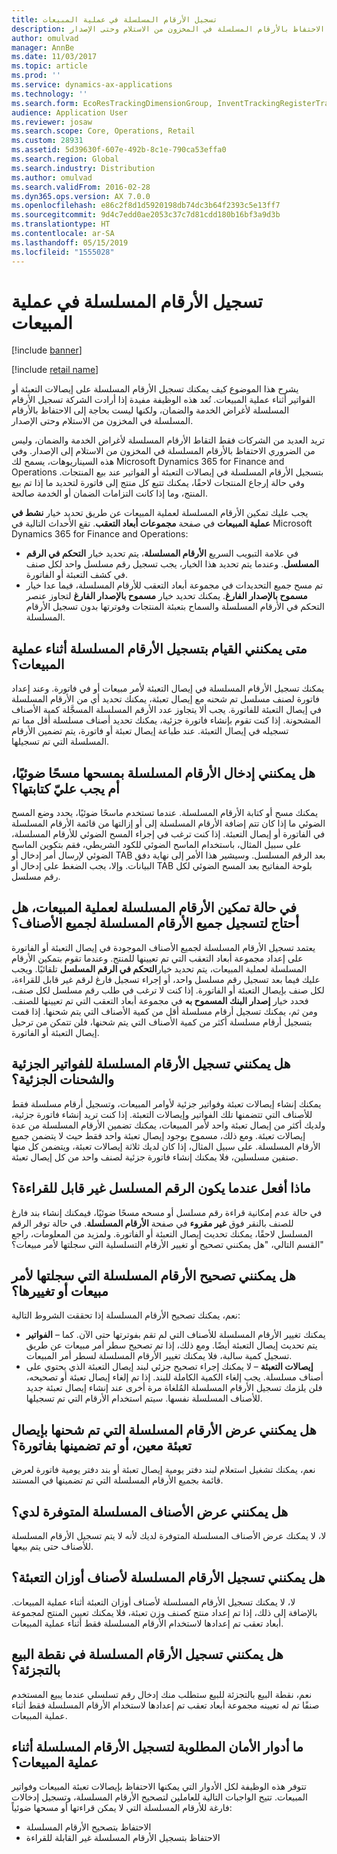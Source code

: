 ```yaml
---
title: تسجيل الأرقام المسلسلة في عملية المبيعات
description: يشرح هذا الموضوع كيف يمكنك تسجيل الأرقام المسلسلة على إيصالات التعبئة أو الفواتير أثناء عملية المبيعات. تُعد هذه الوظيفة مفيدة إذا أرادت الشركة تسجيل الأرقام المسلسلة لأغراض الخدمة والضمان، ولكنها ليست بحاجة إلى الاحتفاظ بالأرقام المسلسلة في المخزون من الاستلام وحتى الإصدار.
author: omulvad
manager: AnnBe
ms.date: 11/03/2017
ms.topic: article
ms.prod: ''
ms.service: dynamics-ax-applications
ms.technology: ''
ms.search.form: EcoResTrackingDimensionGroup, InventTrackingRegisterTrans, SalesEditLines, SalesTable
audience: Application User
ms.reviewer: josaw
ms.search.scope: Core, Operations, Retail
ms.custom: 28931
ms.assetid: 5d39630f-607e-492b-8c1e-790ca53effa0
ms.search.region: Global
ms.search.industry: Distribution
ms.author: omulvad
ms.search.validFrom: 2016-02-28
ms.dyn365.ops.version: AX 7.0.0
ms.openlocfilehash: e86c2f8d1d5920198db74dc3b64f2393c5e13ff7
ms.sourcegitcommit: 9d4c7edd0ae2053c37c7d81cdd180b16bf3a9d3b
ms.translationtype: HT
ms.contentlocale: ar-SA
ms.lasthandoff: 05/15/2019
ms.locfileid: "1555028"
---
```

# <a name="register-serial-numbers-in-the-sales-process"></a>تسجيل الأرقام المسلسلة في عملية المبيعات

[!include [banner](../includes/banner.md)]

[!include [retail name](../includes/retail-name.md)]

يشرح هذا الموضوع كيف يمكنك تسجيل الأرقام المسلسلة على إيصالات التعبئة أو الفواتير أثناء عملية المبيعات. تُعد هذه الوظيفة مفيدة إذا أرادت الشركة تسجيل الأرقام المسلسلة لأغراض الخدمة والضمان، ولكنها ليست بحاجة إلى الاحتفاظ بالأرقام المسلسلة في المخزون من الاستلام وحتى الإصدار.

تريد العديد من الشركات فقط التقاط الأرقام المسلسلة لأغراض الخدمة والضمان، وليس من الضروري الاحتفاظ بالأرقام المسلسلة في المخزون من الاستلام إلى الإصدار. وفي هذه السيناريوهات، يسمح لك Microsoft Dynamics 365 for Finance and Operations بتسجيل الأرقام المسلسلة في إيصالات التعبئة أو الفواتير عند بيع المنتجات. وفي حالة إرجاع المنتجات لاحقًا، يمكنك تتبع كل منتج إلى فاتورة لتحديد ما إذا تم بيع المنتج، وما إذا كانت التزامات الضمان أو الخدمة صالحة.

يجب عليك تمكين الأرقام المسلسلة لعملية المبيعات عن طريق تحديد خيار **نشط في عملية المبيعات‬** في صفحة **مجموعات أبعاد التعقب**. تقع الأحداث التالية في Microsoft Dynamics 365 for Finance and Operations:
-   في علامة التبويب السريع **الأرقام المسلسلة**، يتم تحديد خيار **التحكم في الرقم المسلسل**. وعندما يتم تحديد هذا الخيار، يجب تسجيل رقم مسلسل واحد لكل صنف في كشف التعبئة أو الفاتورة.
-   تم مسح جميع التحديدات في مجموعة أبعاد التعقب للأرقام المسلسلة، فيما عدا خيار **مسموح بالإصدار الفارغ‬**. يمكنك تحديد خيار **مسموح بالإصدار الفارغ‬** لتجاوز عنصر التحكم في الأرقام المسلسلة والسماح بتعبئة المنتجات وفوترتها بدون تسجيل الأرقام المسلسلة.

## <a name="when-do-i-register-serial-numbers-during-the-sales-process"></a>متى يمكنني القيام بتسجيل الأرقام المسلسلة أثناء عملية المبيعات؟
يمكنك تسجيل الأرقام المسلسلة في إيصال التعبئة لأمر مبيعات أو في فاتورة. وعند إعداد فاتورة لصنف مسلسل تم شحنه مع إيصال تعبئة، يمكنك تحديد أي من الأرقام المسلسلة في إيصال التعبئة للفاتورة. يجب ألا يتجاوز عدد الأرقم المسلسلة المسجَّلة كمية الأصناف المشحونة. إذا كنت تقوم بإنشاء فاتورة جزئية، يمكنك تحديد أصناف مسلسلة أقل مما تم تسجيله في إيصال التعبئة. عند طباعة إيصال تعبئة أو فاتورة، يتم تضمين الأرقام المسلسلة التي تم تسجيلها.

## <a name="can-i-enter-serial-numbers-by-scanning-them-or-do-i-have-to-type-them"></a>هل يمكنني إدخال الأرقام المسلسلة بمسحها مسحًا ضوئيًا، أم يجب عليّ كتابتها؟
يمكنك مسح أو كتابة الأرقام المسلسلة. عندما تستخدم ماسحًا ضوئيًا، يحدد وضع المسح الضوئي ما إذا كان تتم إضافة الأرقام المسلسلة إلى أو إزالتها من قائمة الأرقام المسلسلة في الفاتورة أو إيصال التعبئة. إذا كنت ترغب في إجراء المسح الضوئي للأرقام المسلسلة، على سبيل المثال، باستخدام الماسح الضوئي للكود الشريطي، فقم بتكوين الماسح الضوئي لإرسال أمر إدخال أو TAB بعد الرقم المسلسل. وسيشير هذا الأمر إلى نهاية دفق البيانات. وإلا، يجب الضغط على إدخال أو TAB بلوحة المفاتيح بعد المسح الضوئي لكل رقم مسلسل.

## <a name="if-i-enable-serial-numbers-for-the-sales-process-do-i-have-to-register-all-serial-numbers-for-all-items"></a>في حالة تمكين الأرقام المسلسلة لعملية المبيعات، هل أحتاج لتسجيل جميع الأرقام المسلسلة لجميع الأصناف؟
يعتمد تسجيل الأرقام المسلسلة لجميع الأصناف الموجودة في إيصال التعبئة أو الفاتورة على إعداد مجموعة أبعاد التعقب التي تم تعيينها للمنتج. وعندما تقوم بتمكين الأرقام المسلسلة لعملية المبيعات، يتم تحديد خيار**التحكم في الرقم المسلسل‬** تلقائيًا. ويجب عليك فيما بعد تسجيل رقم مسلسل واحد، أو إجراء تسجيل فارغ لرقم غير قابل للقراءة، لكل صنف بإيصال التعبئة أو الفاتورة. إذا كنت لا ترغب في طلب رقم مسلسل لكل صنف، فحدد خيار **إصدار البنك المسموح به** في مجموعة أبعاد التعقب التي تم تعيينها للصنف. ومن ثم، يمكنك تسجيل أرقام مسلسلة أقل من كمية الأصناف التي يتم شحنها. إذا قمت بتسجيل أرقام مسلسلة أكثر من كمية الأصناف التي يتم شحنها، فلن تتمكن من ترحيل إيصال التعبئة أو الفاتورة.

## <a name="can-i-register-serial-numbers-for-partial-invoices-and-partial-shipments"></a>هل يمكنني تسجيل الأرقام المسلسلة للفواتير الجزئية والشحنات الجزئية؟
يمكنك إنشاء إيصالات تعبئة وفواتير جزئية لأوامر المبيعات، وتسجيل أرقام مسلسلة فقط للأصناف التي تتضمنها تلك الفواتير وإيصالات التعبئة. إذا كنت تريد إنشاء فاتورة جزئية، ولديك أكثر من إيصال تعبئة واحد لأمر المبيعات، يمكنك تضمين الأرقام المسلسلة من عدة إيصالات تعبئة. ومع ذلك، مسموح بوجود إيصال تعبئة واحد فقط حيث لا يتضمن جميع الأرقام المسلسلة. على سبيل المثال، إذا كان لديك ثلاثة إيصالات تعبئة، ويتضمن كل منها صنفين مسلسلين، فلا يمكنك إنشاء فاتورة جزئية لصنف واحد من كل إيصال تعبئة.

## <a name="what-do-i-do-when-a-serial-number-isnt-readable"></a>ماذا أفعل عندما يكون الرقم المسلسل غير قابل للقراءة؟
في حالة عدم إمكانية قراءة رقم مسلسل أو مسحه مسحًا ضوئيًا، فيمكنك إنشاء بند فارغ للصنف بالنقر فوق **غير مقروء** في صفحة **الأرقام المسلسلة**. في حالة توفر الرقم المسلسل لاحقًا، يمكنك تحديث إيصال التعبئة أو الفاتورة. ولمزيد من المعلومات، راجع القسم التالي، "هل يمكنني تصحيح أو تغيير الأرقام التسلسلية التي سجلتها لأمر مبيعات؟"

## <a name="can-i-correct-or-change-the-serial-numbers-that-i-have-registered-for-a-sales-order"></a>هل يمكنني تصحيح الأرقام المسلسلة التي سجلتها لأمر مبيعات أو تغييرها؟
نعم، يمكنك تصحيح الأرقام المسلسلة إذا تحققت الشروط التالية:
-   **الفواتير‏‎** – يمكنك تغيير الأرقام المسلسلة للأصناف التي لم تقم بفوترتها حتى الآن. كما يتم تحديث إيصال التعبئة أيضًا. ومع ذلك، إذا تم تصحيح سطر أمر مبيعات عن طريق تسجيل كمية سالبة، فلا يمكنك تغيير الأرقام المسلسلة لسطر أمر المبيعات.
-   **إيصالات التعبئة** – لا يمكنك إجراء تصحيح جزئي لبند إيصال التعبئة الذي يحتوي على أصناف مسلسلة. يجب إلغاء الكمية الكاملة للبند. إذا تم إلغاء إيصال تعبئة أو تصحيحه، فلن يلزمك تسجيل الأرقام المسلسلة المُلغاة مرة أخرى عند إنشاء إيصال تعبئة جديد للأصناف المسلسلة نفسها. سيتم استخدام الأرقام التي تم تسجيلها.

## <a name="can-i-view-the-serial-numbers-that-were-shipped-together-with-a-specific-packing-slip-or-that-were-included-on-an-invoice"></a>هل يمكنني عرض الأرقام المسلسلة التي تم شحنها بإيصال تعبئة معين، أو تم تضمينها بفاتورة؟
نعم، يمكنك تشغيل استعلام لبند دفتر يومية إيصال تعبئة أو بند دفتر يومية فاتورة لعرض قائمة بجميع الأرقام المسلسلة التي تم تضمينها في المستند.

## <a name="can-i-view-the-serialized-items-that-i-have-on-hand"></a>هل يمكنني عرض الأصناف المسلسلة المتوفرة لدي؟
لا، لا يمكنك عرض الأصناف المسلسلة المتوفرة لديك لأنه لا يتم تسجيل الأرقام المسلسلة للأصناف حتى يتم بيعها.

## <a name="can-i-register-serial-numbers-for-catchweight-items"></a>هل يمكنني تسجيل الأرقام المسلسلة لأصناف أوزان التعبئة؟
لا، لا يمكنك تسجيل الأرقام المسلسلة لأصناف أوزان التعبئة أثناء عملية المبيعات. بالإضافة إلى ذلك، إذا تم إعداد منتج كصنف وزن تعبئة، فلا يمكنك تعيين المنتج لمجموعة أبعاد تعقب تم إعدادها لاستخدام الأرقام المسلسلة فقط أثناء عملية المبيعات.

## <a name="can-i-register-serial-numbers-at-the-retail-pos"></a>هل يمكنني تسجيل الأرقام المسلسلة في نقطة البيع بالتجزئة؟

نعم، نقطة البيع بالتجزئة للبيع ستطلب منك إدخال رقم تسلسلي عندما يبيع المستخدم صنفًا تم له تعيينه مجموعة أبعاد تعقب تم إعدادها لاستخدام الأرقام المسلسلة فقط أثناء عملية المبيعات.

## <a name="what-security-roles-are-required-in-order-to-register-serial-numbers-during-the-sales-process"></a>ما أدوار الأمان المطلوبة لتسجيل الأرقام المسلسلة أثناء عملية المبيعات؟
تتوفر هذه الوظيفة لكل الأدوار التي يمكنها الاحتفاظ بإيصالات تعبئة المبيعات وفواتير المبيعات. تتيح الواجبات التالية للعاملين لتصحيح الأرقام المسلسلة، وتسجيل إدخالات فارغة للأرقام المسلسلة التي لا يمكن قراءتها أو مسحها ضوئياً:
-   الاحتفاظ بتصحيح الأرقام المسلسلة
-   الاحتفاظ بتسجيل الأرقام المسلسلة غير القابلة للقراءة





